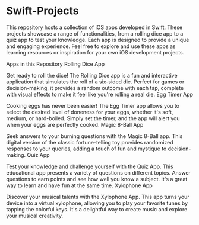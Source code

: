 # Swift-Projects

This repository hosts a collection of iOS apps developed in Swift. These projects showcase a range of functionalities, from a rolling dice app to a quiz app to test your knowledge. Each app is designed to provide a unique and engaging experience. Feel free to explore and use these apps as learning resources or inspiration for your own iOS development projects.

Apps in this Repository
Rolling Dice App

Get ready to roll the dice! The Rolling Dice app is a fun and interactive application that simulates the roll of a six-sided die. Perfect for games or decision-making, it provides a random outcome with each tap, complete with visual effects to make it feel like you're rolling a real die.
Egg Timer App

Cooking eggs has never been easier! The Egg Timer app allows you to select the desired level of doneness for your eggs, whether it's soft, medium, or hard-boiled. Simply set the timer, and the app will alert you when your eggs are perfectly cooked.
Magic 8-Ball App

Seek answers to your burning questions with the Magic 8-Ball app. This digital version of the classic fortune-telling toy provides randomized responses to your queries, adding a touch of fun and mystique to decision-making.
Quiz App

Test your knowledge and challenge yourself with the Quiz App. This educational app presents a variety of questions on different topics. Answer questions to earn points and see how well you know a subject. It's a great way to learn and have fun at the same time.
Xylophone App

Discover your musical talents with the Xylophone App. This app turns your device into a virtual xylophone, allowing you to play your favorite tunes by tapping the colorful keys. It's a delightful way to create music and explore your musical creativity.
